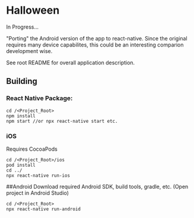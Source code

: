 # Halloween
In Progress...

"Porting" the Android version of the app to react-native. Since the original requires many device capabilites, this could be an interesting comparion development wise.

See root README for overall application description.

## Building
### React Native Package:

```
cd /<Project_Root>
npm install 
npm start //or npx react-native start etc.
```
### iOS
Requires CocoaPods
``` 
cd /<Project_Root>/ios
pod install
cd ../
npx react-native run-ios
```

##Android
Download required Android SDK, build tools, gradle, etc. (Open project in Android Studio)
```
cd /<Project_Root>
npx react-native run-android
```



